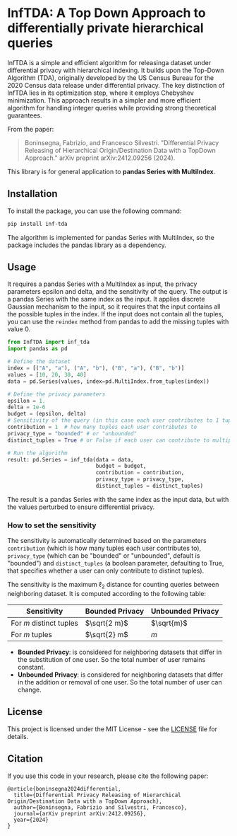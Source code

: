 # InfTDA: A Top Down Approach to differentially private hierarchical queries
InfTDA is a simple and efficient algorithm for releasinga dataset under differential privacy with 
hierarchical indexing. It builds upon the Top-Down Algorithm (TDA), originally developed by the US Census Bureau for the 2020 
Census data release under differential privacy. 
The key distinction of InfTDA lies in its optimization step, 
where it employs Chebyshev minimization. 
This approach results in a simpler and more efficient algorithm 
for handling integer queries while providing strong theoretical guarantees.

From the paper:
> Boninsegna, Fabrizio, and Francesco Silvestri. "Differential Privacy Releasing of Hierarchical Origin/Destination Data with a TopDown Approach." arXiv preprint arXiv:2412.09256 (2024).

This library is for general application to **pandas Series with MultiIndex**.
## Installation
To install the package, you can use the following command:
```bash
pip install inf-tda
```
The algorithm is implemented for pandas Series with MultiIndex, so the package includes the pandas library as a dependency.

## Usage
It requires a pandas Series with a MultiIndex as input, the privacy parameters epsilon and delta, and the sensitivity of the query. The output is a pandas Series with the same index as the input.
It applies discrete Gaussian mechanism to the input, so it requires that the input contains all the possible tuples in the index. If the input does not contain all the tuples, 
you can use the `reindex` method from pandas to add the missing tuples with value 0.
```python
from InfTDA import inf_tda
import pandas as pd

# Define the dataset
index = [("A", "a"), ("A", "b"), ("B", "a"), ("B", "b")]
values = [10, 20, 30, 40]
data = pd.Series(values, index=pd.MultiIndex.from_tuples(index))

# Define the privacy parameters
epsilon = 1.
delta = 1e-6
budget = (epsilon, delta)
# Sensitivity of the query (in this case each user contributes to 1 tuple)
contribution = 1  # how many tuples each user contributes to
privacy_type = "bounded" # or "unbounded"
distinct_tuples = True # or False if each user can contribute to multiple non-distinct tuples

# Run the algorithm
result: pd.Series = inf_tda(data = data, 
                            budget = budget, 
                            contribution = contribution,
                            privacy_type = privacy_type,
                            distinct_tuples = distinct_tuples)
```
The result is a pandas Series with the same index as the input data, but with the values perturbed to ensure differential privacy.

### How to set the sensitivity
The sensitivity is automatically determined based on the parameters `contribution` (which is how many tuples each user contributes to), `privacy_type` (which can be "bounded" or "unbounded",
default is "bounded") and `distinct_tuples` (a boolean parameter, defaulting to True, that specifies whether a user can only contribute to distinct tuples).


The sensitivity is the maximum $\ell_2$ distance for counting queries between neighboring dataset. It is computed
according to the following table:

| Sensitivity             | Bounded Privacy | Unbounded Privacy |
|-------------------------|-----------------|-------------------|
| For $m$ distinct tuples | $\sqrt{2 m}$    | $\sqrt{m}$        |
| For $m$ tuples          | $\sqrt{2} m$    | $m$               |

- **Bounded Privacy**: is considered for neighboring datasets that differ in the substitution of one user. So the total number of user remains constant.
- **Unbounded Privacy**: is considered for neighboring datasets that differ in the addition or removal of one user. So the total number of user can change.

## License
This project is licensed under the MIT License - see the [LICENSE](LICENSE) file for details.

## Citation
If you use this code in your research, please cite the following paper:
```
@article{boninsegna2024differential,
  title={Differential Privacy Releasing of Hierarchical Origin/Destination Data with a TopDown Approach},
  author={Boninsegna, Fabrizio and Silvestri, Francesco},
  journal={arXiv preprint arXiv:2412.09256},
  year={2024}
}
```